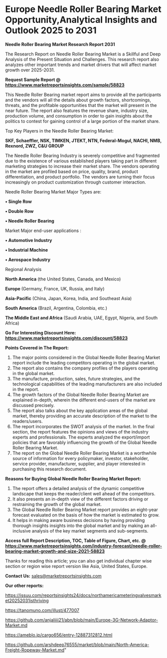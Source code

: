 # Europe Needle Roller Bearing Market Opportunity,Analytical Insights and Outlook 2025 to 2031

<strong>Needle Roller Bearing Market Research Report 2031</strong>

The Research Report on Needle Roller Bearing Market is a Skillful and Deep Analysis of the Present Situation and Challenges. This research report also analyzes other important trends and market drivers that will affect market growth over 2025-2031.

<strong>Request Sample Report @ <a href=https://www.marketreportsinsights.com/sample/58823>https://www.marketreportsinsights.com/sample/58823</a></strong>

This Needle Roller Bearing market report aims to provide all the participants and the vendors will all the details about growth factors, shortcomings, threats, and the profitable opportunities that the market will present in the near future. The report also features the revenue share, industry size, production volume, and consumption in order to gain insights about the politics to contest for gaining control of a large portion of the market share.

Top Key Players in the Needle Roller Bearing Market:

<strong>SKF, Schaeffler, NSK, TIMKEN, JTEKT, NTN, Federal-Mogul, NACHI, NMB, Rexnord, ZWZ, C&U GROUP</strong>

The Needle Roller Bearing Industry is severely competitive and fragmented due to the existence of various established players taking part in different marketing strategies to increase their market share. The vendors operating in the market are profiled based on price, quality, brand, product differentiation, and product portfolio. The vendors are turning their focus increasingly on product customization through customer interaction.

Needle Roller Bearing Market Major Types are:

<strong>• Single Row

• Double Row

• Needle Roller Bearing</strong>

Market Major end-user applications :

<strong>• Automotive Industry

• Industrial Machine

• Aerospace Industry</strong>

Regional Analysis

</u><strong><b>North America</b></strong> (the United States, Canada, and Mexico)

<strong><b>Europe </b></strong>(Germany, France, UK, Russia, and Italy)

<strong><b>Asia-Pacific</b></strong> (China, Japan, Korea, India, and Southeast Asia)

<strong><b>South America</b></strong> (Brazil, Argentina, Colombia, etc.)

<strong><b>The Middle East and Africa</b></strong> (Saudi Arabia, UAE, Egypt, Nigeria, and South Africa)

<strong>Go For Interesting Discount Here: <a href=https://www.marketreportsinsights.com/discount/58823>https://www.marketreportsinsights.com/discount/58823</a></strong>

<strong>Points Covered in The Report:</strong>
<ol>
  <li>The major points considered in the Global Needle Roller Bearing Market report include the leading competitors operating in the global market.</li>
  <li>The report also contains the company profiles of the players operating in the global market.</li>
  <li>The manufacture, production, sales, future strategies, and the technological capabilities of the leading manufacturers are also included in the report.</li>
  <li>The growth factors of the Global Needle Roller Bearing Market are explained in-depth, wherein the different end-users of the market are discussed precisely.</li>
  <li>The report also talks about the key application areas of the global market, thereby providing an accurate description of the market to the readers/users.</li>
  <li>The report incorporates the SWOT analysis of the market. In the final section, the report features the opinions and views of the industry experts and professionals. The experts analyzed the export/import policies that are favorably influencing the growth of the Global Needle Roller Bearing Market.</li>
  <li>The report on the Global Needle Roller Bearing Market is a worthwhile source of information for every policymaker, investor, stakeholder, service provider, manufacturer, supplier, and player interested in purchasing this research document.</li>
</ol>
<strong>Reasons for Buying Global Needle Roller Bearing Market Report:</strong>

<ol>
  <li>The report offers a detailed analysis of the dynamic competitive landscape that keeps the reader/client well ahead of the competitors.</li>
  <li>It also presents an in-depth view of the different factors driving or restraining the growth of the global market.</li>
  <li>The Global Needle Roller Bearing Market report provides an eight-year forecast evaluated on the basis of how the market is estimated to grow.</li>
  <li>It helps in making aware business decisions by having providing thorough insights insights into the global market and by making an all-inclusive analysis of the key market segments and sub-segments.</li>
</ol>
<strong>Access full Report Description, TOC, Table of Figure, Chart, etc. @ <a href=https://www.marketreportsinsights.com/industry-forecast/needle-roller-bearing-market-growth-and-size-2021-58823>https://www.marketreportsinsights.com/industry-forecast/needle-roller-bearing-market-growth-and-size-2021-58823</a></strong>


Thanks for reading this article; you can also get individual chapter wise section or region wise report version like Asia, United States, Europe.

<strong>Contact Us:</strong>
sales@marketreportsinsights.com

<strong>Our other reports:</strong>

<a href=https://issuu.com/reportsinsights24/docs/northamericameteringvalvesmarket20252031isthriving>https://issuu.com/reportsinsights24/docs/northamericameteringvalvesmarket20252031isthriving</a>

<a href=https://tanomuno.com/illust/477007>https://tanomuno.com/illust/477007</a>

<a href=https://github.com/anjaliiii21/abn/blob/main/Europe-3G-Network-Adaptor-Market.md>https://github.com/anjaliiii21/abn/blob/main/Europe-3G-Network-Adaptor-Market.md</a>

<a href=https://ameblo.jp/cargo656/entry-12887312812.html>https://ameblo.jp/cargo656/entry-12887312812.html</a>

<a href=https://github.com/arshdeep76555/market/blob/main/North-America-Freight-Ropeway-Market.md>https://github.com/arshdeep76555/market/blob/main/North-America-Freight-Ropeway-Market.md</a>"
